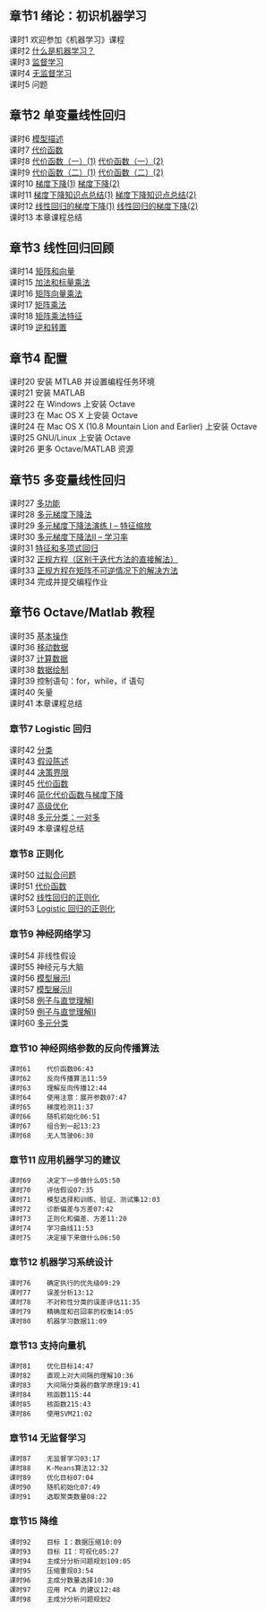 ## 章节1	绪论：初识机器学习  
课时1	欢迎参加《机器学习》课程  
课时2	[什么是机器学习？](./notes/1.2.png)  
课时3	[监督学习](./notes/1.3-4.png)  
课时4	[无监督学习](./notes/1.3-4.png)  
课时5	问题  
  
## 章节2	单变量线性回归  
课时6	[模型描述](./notes/2.6.png)  
课时7	[代价函数](./notes/2.7.png)  
课时8	[代价函数（一）(1)](./notes/2.8(1).png)	[代价函数（一）(2)](./notes/2.8(2).png)  
课时9	[代价函数（二）(1)](./notes/2.9(1).png)	[代价函数（二）(2)](./notes/2.9(2).png)  
课时10	[梯度下降(1)](./notes/2.10(1).png)	[梯度下降(2)](./notes/2.10(2).png)  
课时11	[梯度下降知识点总结(1)](./notes/2.11(1).png)	[梯度下降知识点总结(2)](./notes/2.11(2).png)  
课时12	[线性回归的梯度下降(1)](./notes/2.12(1).png)	[线性回归的梯度下降(2)](./notes/2.12(2).png)  
课时13	本章课程总结  
  
## 章节3	线性回归回顾  
课时14	[矩阵和向量](./notes/3.14.png)  
课时15	[加法和标量乘法](./notes/3.15.png)  
课时16	[矩阵向量乘法](./notes/3.16-17.png)  
课时17	[矩阵乘法](./notes/3.16-17.png)  
课时18	[矩阵乘法特征](./notes/3.18-19.png)  
课时19	[逆和转置](./notes/3.18-19.png)  
  
## 章节4	配置  
课时20	安装 MTLAB 并设置编程任务环境  
课时21	安装 MATLAB  
课时22	在 Windows 上安装 Octave  
课时23	在 Mac OS X  上安装 Octave  
课时24	在 Mac OS X (10.8 Mountain Lion and Earlier) 上安装 Octave  
课时25	GNU/Linux 上安装 Octave  
课时26	更多 Octave/MATLAB  资源  
  
## 章节5	多变量线性回归  
课时27	[多功能](./notes/5.27.png)  
课时28	[多元梯度下降法](./notes/5.28.png)  
课时29	[多元梯度下降法演练 I – 特征缩放](./notes/5.29.png)  
课时30	[多元梯度下降法II – 学习率](./notes/5.30.png)  
课时31	[特征和多项式回归](./notes/5.31.png)  
课时32	[正规方程（区别于迭代方法的直接解法）](./notes/5.32.png)  
课时33	[正规方程在矩阵不可逆情况下的解决方法](./notes/5.33.png)  
课时34	完成并提交编程作业  
  
## 章节6	Octave/Matlab 教程  
课时35	[基本操作](./notes/6.35-41.png)  
课时36	[移动数据](./notes/6.35-41.png)  
课时37	[计算数据](./notes/6.35-41.png)  
课时38	[数据绘制](./notes/5.33.png)  
课时39	控制语句：for，while，if 语句  
课时40	矢量  
课时41	本章课程总结  
  
### 章节7	Logistic 回归  
课时42	[分类](./notes/7.42-43.png)  
课时43	[假设陈述](./notes/7.42-43.png)  
课时44	[决策界限](./notes/7.44.png)  
课时45	[代价函数](./notes/7.45.png)  
课时46	[简化代价函数与梯度下降](./notes/7.46.png)  
课时47	[高级优化](./notes/7.47.png)  
课时48	[多元分类：一对多](./notes/7.48.png)  
课时49	本章课程总结  
  
### 章节8	正则化  
课时50	[过拟合问题](./notes/8.50.png)  
课时51	[代价函数](./notes/8.51.png)  
课时52	[线性回归的正则化](./notes/8.52.png)  
课时53	[Logistic 回归的正则化](./notes/8.53.png)  
  
### 章节9	神经网络学习
课时54	非线性假设  
课时55	神经元与大脑  
课时56	[模型展示Ⅰ](./notes/9.56.png)  
课时57	[模型展示Ⅱ](./notes/9.57.png)  
课时58	[例子与直觉理解Ⅰ](./notes/9.58.png)  
课时59	[例子与直觉理解Ⅱ](./notes/9.59.png)  
课时60	[多元分类](./notes/9.60.png)  
  
### 章节10	神经网络参数的反向传播算法  
	课时61	代价函数06:43  
	课时62	反向传播算法11:59  
	课时63	理解反向传播12:44  
	课时64	使用注意：展开参数07:47  
	课时65	梯度检测11:37  
	课时66	随机初始化06:51  
	课时67	组合到一起13:23  
	课时68	无人驾驶06:30  
  
### 章节11	应用机器学习的建议  
	课时69	决定下一步做什么05:50  
	课时70	评估假设07:35  
	课时71	模型选择和训练、验证、测试集12:03  
	课时72	诊断偏差与方差07:42  
	课时73	正则化和偏差、方差11:20  
	课时74	学习曲线11:53  
	课时75	决定接下来做什么06:50  
  
### 章节12	机器学习系统设计  
	课时76	确定执行的优先级09:29  
	课时77	误差分析13:12  
	课时78	不对称性分类的误差评估11:35  
	课时79	精确度和召回率的权衡14:05  
	课时80	机器学习数据11:09  
  
### 章节13	支持向量机  
	课时81	优化目标14:47  
	课时82	直观上对大间隔的理解10:36  
	课时83	大间隔分类器的数学原理19:41  
	课时84	核函数115:44  
	课时85	核函数215:43  
	课时86	使用SVM21:02  
  
### 章节14	无监督学习  
	课时87	无监督学习03:17  
	课时88	K-Means算法12:32  
	课时89	优化目标07:04  
	课时90	随机初始化07:49  
	课时91	选取聚类数量08:22  
  
### 章节15	降维  
	课时92	目标 I：数据压缩10:09  
	课时93	目标 II：可视化05:27  
	课时94	主成分分析问题规划109:05  
	课时95	压缩重现03:54  
	课时96	主成分数量选择10:30  
	课时97	应用 PCA 的建议12:48  
	课时98	主成分分析问题规划2  